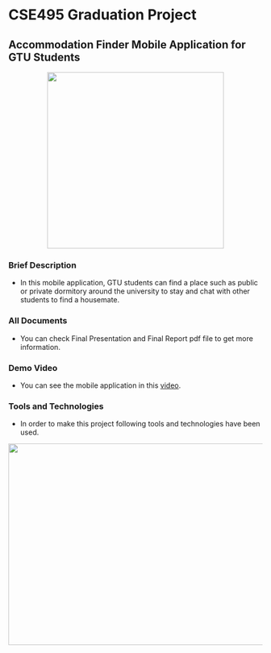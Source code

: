 # CSE495 Graduation Project

## Accommodation Finder Mobile Application for GTU Students

<p align="center">
  <img width="350" height="350" src="https://i.ibb.co/kS3ywk7/resim.png">
</p>

### Brief Description

- In this mobile application, GTU students can find a place such as public or private dormitory around the university to stay and chat with other students to find a housemate.

### All Documents
- You can check Final Presentation and Final Report pdf file to get more information.

### Demo Video
- You can see the mobile application in this [video](https://www.youtube.com/watch?v=fz5PNSFN-Wk).

### Tools and Technologies

- In order to make this project following tools and technologies have been used.

<p align="center">
  <img width="700" height="400" src="https://i.ibb.co/ZSptFC3/tech2.png">
</p>
